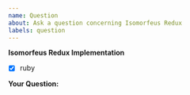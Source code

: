 ```yaml
---
name: Question
about: Ask a question concerning Isomorfeus Redux
labels: question
---
```


**Isomorfeus Redux Implementation**
* [x] ruby

**Your Question:**
